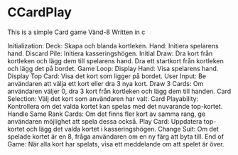 # CCardPlay

<p>This is a simple Card game Vänd-8 Written in c 
<p>
<p>

Initialization:
Deck: Skapa och blanda kortleken.
Hand: Initiera spelarens hand.
Discard Pile: Initiera kasseringshögen.
Initial Draw:
Dra kort från kortleken och lägg dem till spelarens hand.
Dra ett startkort från kortleken och lägg det på bordet.
Game Loop:
Display Hand: Visa spelarens hand.
Display Top Card: Visa det kort som ligger på bordet.
User Input: Be användaren att välja ett kort eller dra 3 nya kort.
Draw 3 Cards: Om användaren väljer 0, dra 3 kort från kortleken och lägg dem till handen.
Card Selection: Välj det kort som användaren har valt.
Card Playability: Kontrollera om det valda kortet kan spelas med det nuvarande top-kortet.
Handle Same Rank Cards: Om det finns fler kort av samma rang, ge användaren möjlighet att spela dessa också.
Play Card: Uppdatera top-kortet och lägg det valda kortet i kasseringshögen.
Change Suit: Om det spelade kortet är en 8, fråga användaren om en ny färg att byta till.
End of Game:
När alla kort har spelats, visa ett meddelande om att spelet är över.


<p>